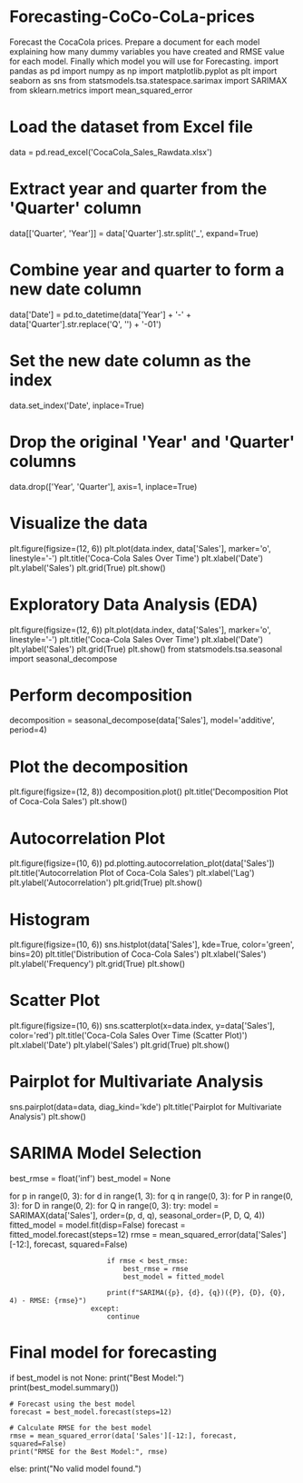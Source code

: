 # Forecasting-CoCo-CoLa-prices
Forecast the CocaCola prices. Prepare a document for each model explaining  how many dummy variables you have created and RMSE value for each model. Finally which model you will use for  Forecasting.
import pandas as pd
import numpy as np
import matplotlib.pyplot as plt
import seaborn as sns
from statsmodels.tsa.statespace.sarimax import SARIMAX
from sklearn.metrics import mean_squared_error

# Load the dataset from Excel file
data = pd.read_excel('CocaCola_Sales_Rawdata.xlsx')

# Extract year and quarter from the 'Quarter' column
data[['Quarter', 'Year']] = data['Quarter'].str.split('_', expand=True)

# Combine year and quarter to form a new date column
data['Date'] = pd.to_datetime(data['Year'] + '-' + data['Quarter'].str.replace('Q', '') + '-01')

# Set the new date column as the index
data.set_index('Date', inplace=True)

# Drop the original 'Year' and 'Quarter' columns
data.drop(['Year', 'Quarter'], axis=1, inplace=True)

# Visualize the data
plt.figure(figsize=(12, 6))
plt.plot(data.index, data['Sales'], marker='o', linestyle='-')
plt.title('Coca-Cola Sales Over Time')
plt.xlabel('Date')
plt.ylabel('Sales')
plt.grid(True)
plt.show()

# Exploratory Data Analysis (EDA)
plt.figure(figsize=(12, 6))
plt.plot(data.index, data['Sales'], marker='o', linestyle='-')
plt.title('Coca-Cola Sales Over Time')
plt.xlabel('Date')
plt.ylabel('Sales')
plt.grid(True)
plt.show()
from statsmodels.tsa.seasonal import seasonal_decompose

# Perform decomposition
decomposition = seasonal_decompose(data['Sales'], model='additive', period=4)

# Plot the decomposition
plt.figure(figsize=(12, 8))
decomposition.plot()
plt.title('Decomposition Plot of Coca-Cola Sales')
plt.show()



# Autocorrelation Plot
plt.figure(figsize=(10, 6))
pd.plotting.autocorrelation_plot(data['Sales'])
plt.title('Autocorrelation Plot of Coca-Cola Sales')
plt.xlabel('Lag')
plt.ylabel('Autocorrelation')
plt.grid(True)
plt.show()

# Histogram
plt.figure(figsize=(10, 6))
sns.histplot(data['Sales'], kde=True, color='green', bins=20)
plt.title('Distribution of Coca-Cola Sales')
plt.xlabel('Sales')
plt.ylabel('Frequency')
plt.grid(True)
plt.show()

# Scatter Plot
plt.figure(figsize=(10, 6))
sns.scatterplot(x=data.index, y=data['Sales'], color='red')
plt.title('Coca-Cola Sales Over Time (Scatter Plot)')
plt.xlabel('Date')
plt.ylabel('Sales')
plt.grid(True)
plt.show()

# Pairplot for Multivariate Analysis
sns.pairplot(data=data, diag_kind='kde')
plt.title('Pairplot for Multivariate Analysis')
plt.show()

# SARIMA Model Selection
best_rmse = float('inf')
best_model = None

for p in range(0, 3):
    for d in range(1, 3):
        for q in range(0, 3):
            for P in range(0, 3):
                for D in range(0, 2):
                    for Q in range(0, 3):
                        try:
                            model = SARIMAX(data['Sales'], order=(p, d, q), seasonal_order=(P, D, Q, 4))
                            fitted_model = model.fit(disp=False)
                            forecast = fitted_model.forecast(steps=12)
                            rmse = mean_squared_error(data['Sales'][-12:], forecast, squared=False)

                            if rmse < best_rmse:
                                best_rmse = rmse
                                best_model = fitted_model

                            print(f"SARIMA({p}, {d}, {q})({P}, {D}, {Q}, 4) - RMSE: {rmse}")
                        except:
                            continue

# Final model for forecasting
if best_model is not None:
    print("Best Model:")
    print(best_model.summary())

    # Forecast using the best model
    forecast = best_model.forecast(steps=12)

    # Calculate RMSE for the best model
    rmse = mean_squared_error(data['Sales'][-12:], forecast, squared=False)
    print("RMSE for the Best Model:", rmse)
else:
    print("No valid model found.")
